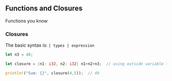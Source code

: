 ## Functions and Closures

Functions you know

### Closures

The basic syntax is: `| types | expression`

```rust
let n3 = 40;

let closure = |n1: i32, n2: i32| n1+n2+n3;  // using outside variable too

println!("Sum: {}", closure(4,5));  // 49
```


